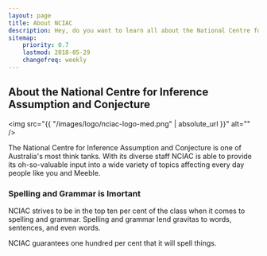 ```yaml
---
layout: page
title: About NCIAC
description: Hey, do you want to learn all about the National Centre for Inference Assumption and Conjecture? Howdy doody this is certainly the right page for it.
sitemap:
    priority: 0.7
    lastmod: 2018-05-29
    changefreq: weekly
---
```

## About the National Centre for Inference Assumption and Conjecture

<span class="image left"><img src="{{ "/images/logo/nciac-logo-med.png" | absolute_url }}" alt="" /></span>

The National Centre for Inference Assumption and Conjecture is one of Australia's most think tanks. With its diverse staff NCIAC is able to provide its oh-so-valuable input into a wide variety of topics affecting every day people like you and Meeble.

### Spelling and Grammar is Imortant
<div class="box">
  <p>
  NCIAC strives to be in the top ten per cent of the class when it comes to spelling and grammar. Spelling and grammar lend gravitas to words, sentences, and even words.
  </p>
  <p>NCIAC guarantees one hundred per cent that it will spell things.</p>
</div>
